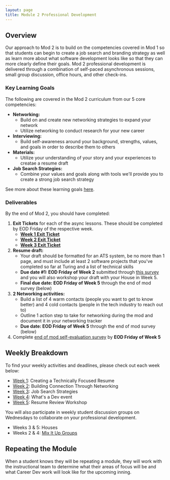 ```yaml
---
layout: page
title: Module 2 Professional Development
---
```


## Overview
Our approach to Mod 2 is to build on the competencies covered in Mod 1 so that students can begin to create a job search and branding strategy as well as learn more about what software development looks like so that they can more clearly define their goals. Mod 2 professional development is delivered through a combination of self-paced asynchronous sessions, small group discussion, office hours, and other check-ins. 

### Key Learning Goals
The following are covered in the Mod 2 curriculum from our 5 core competencies:

* **Networking:**
    * Build on and create new networking strategies to expand your network
    * Utilize networking to conduct research for your new career
* **Interviewing:**
    * Build self-awareness around your background, strengths, values, and goals in order to describe them to others
* **Materials:**
    * Utilize your understanding of your story and your experiences to creatae a resume draft
* **Job Search Strategies:**
    * Combine your values and goals along with tools we'll provide you to create a strong job search strategy

See more about these learning goals [here](/module_two/mod2_learning_goals). 

### Deliverables
By the end of Mod 2, you should have completed:

1. **Exit Tickets** for each of the async lessons. These should be completed by EOD Friday of the respective week.
   * **[Week 1 Exit Ticket](https://forms.gle/FVve83mBkcJgxnm6A)**
   * **[Week 2 Exit Ticket](https://forms.gle/74Bfdx3b71Cq2GsCA)**
   * **[Week 3 Exit Ticket](https://forms.gle/7jRSUfiCzLngqr278)**
2. **Resume draft:**
   * Your draft should be formatted for an ATS system, be no more than 1 page, and must include at least 2 software projects that you've completed so far at Turing and a list of technical skills 
   * **Due date #1: EOD Friday of Week 2** submitted through [this survey](https://airtable.com/shrdiggeJLo7mPOt6) and you will also workshop your draft with your House in Week 5.
   * **Final due date: EOD Friday of Week 5** through the end of mod survey (below)
3. **2 Networking activities:**
   * Build a list of 4 warm contacts (people you want to get to know better) and 4 cold contacts (people in the tech industry to reach out to)
   * Outline 1 action step to take for networking during the mod and document it in your networking tracker
   * **Due date: EOD Friday of Week 5** through the end of mod survey (below)
4. Complete [end of mod self-evaluation survey](https://airtable.com/shr5n5ffg90BeMrEh) by **EOD Friday of Week 5**

## Weekly Breakdown
To find your weekly activities and deadlines, please check out each week below:

* [Week 1](/module_two/mod2_week1): Creating a Technically Focused Resume
* [Week 2](/module_two/mod2_week2): Building Connection Through Networking
* [Week 3](/module_two/mod2_week3): Job Search Strategies
* [Week 4](/module_two/mod2_week4): What's a Dev event
* [Week 5](/module_two/mod2_week5): Resume Review Workshop

You will also participate in weekly student discussion groups on Wednesdays to collaborate on your professional development. 

* Weeks 3 & 5: Houses
* Weeks 2 & 4: [Mix It Up Groups](/mixed_groups)

## Repeating the Module
When a student knows they will be repeating a module, they will work with the instructional team to determine what their areas of focus will be and what Career Dev work will look like for the upcoming inning.
